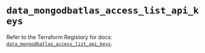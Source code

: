 # `data_mongodbatlas_access_list_api_keys`

Refer to the Terraform Registory for docs: [`data_mongodbatlas_access_list_api_keys`](https://www.terraform.io/docs/providers/mongodbatlas/d/access_list_api_keys).
